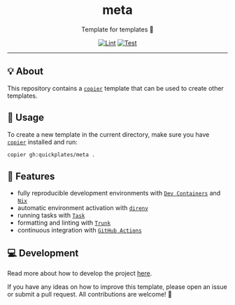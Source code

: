 <h1 align="center">meta</h1>

<div align="center">

Template for templates 🧶

[![Lint](https://github.com/quickplates/meta/actions/workflows/lint.yaml/badge.svg)](https://github.com/quickplates/meta/actions/workflows/lint.yaml)
[![Test](https://github.com/quickplates/meta/actions/workflows/test.yaml/badge.svg)](https://github.com/quickplates/meta/actions/workflows/test.yaml)

</div>

---

## 💡 About

This repository contains a [`copier`](https://copier.readthedocs.io) template
that can be used to create other templates.

## 📜 Usage

To create a new template in the current directory,
make sure you have [`copier`](https://copier.readthedocs.io) installed and run:

```sh
copier gh:quickplates/meta .
```

## 🚀 Features

- fully reproducible development environments with
  [`Dev Containers`](https://code.visualstudio.com/docs/remote/containers)
  and [`Nix`](https://nixos.org)
- automatic environment activation with [`direnv`](https://direnv.net)
- running tasks with [`Task`](https://taskfile.dev)
- formatting and linting with [`Trunk`](https://trunk.io)
- continuous integration with [`GitHub Actions`](https://github.com/features/actions)

## 💻 Development

Read more about how to develop the project
[here](https://github.com/quickplates/meta/blob/main/CONTRIBUTING.md).

If you have any ideas on how to improve this template,
please open an issue or submit a pull request.
All contributions are welcome! 🤗
